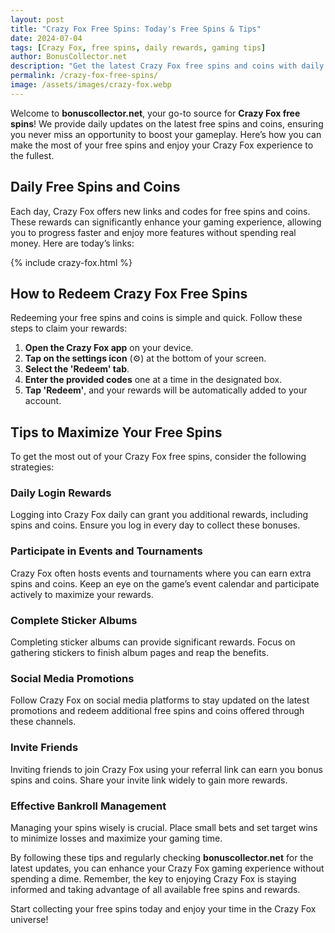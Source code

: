 ```yaml
---
layout: post
title: "Crazy Fox Free Spins: Today's Free Spins & Tips"
date: 2024-07-04
tags: [Crazy Fox, free spins, daily rewards, gaming tips]
author: BonusCollector.net
description: "Get the latest Crazy Fox free spins and coins with daily updates on bonuscollector.net. Learn the best strategies to redeem and utilize your rewards to boost your gameplay. Bookmark for daily free spins!"
permalink: /crazy-fox-free-spins/ 
image: /assets/images/crazy-fox.webp
---
```


Welcome to **bonuscollector.net**, your go-to source for **Crazy Fox free spins**! We provide daily updates on the latest free spins and coins, ensuring you never miss an opportunity to boost your gameplay. Here’s how you can make the most of your free spins and enjoy your Crazy Fox experience to the fullest.

## Daily Free Spins and Coins

Each day, Crazy Fox offers new links and codes for free spins and coins. These rewards can significantly enhance your gaming experience, allowing you to progress faster and enjoy more features without spending real money. Here are today’s links:

{% include crazy-fox.html %}

## How to Redeem Crazy Fox Free Spins

Redeeming your free spins and coins is simple and quick. Follow these steps to claim your rewards:

1. **Open the Crazy Fox app** on your device.
2. **Tap on the settings icon** (⚙️) at the bottom of your screen.
3. **Select the 'Redeem' tab**.
4. **Enter the provided codes** one at a time in the designated box.
5. **Tap 'Redeem'**, and your rewards will be automatically added to your account.

## Tips to Maximize Your Free Spins

To get the most out of your Crazy Fox free spins, consider the following strategies:

### Daily Login Rewards
Logging into Crazy Fox daily can grant you additional rewards, including spins and coins. Ensure you log in every day to collect these bonuses.

### Participate in Events and Tournaments
Crazy Fox often hosts events and tournaments where you can earn extra spins and coins. Keep an eye on the game’s event calendar and participate actively to maximize your rewards.

### Complete Sticker Albums
Completing sticker albums can provide significant rewards. Focus on gathering stickers to finish album pages and reap the benefits.

### Social Media Promotions
Follow Crazy Fox on social media platforms to stay updated on the latest promotions and redeem additional free spins and coins offered through these channels.

### Invite Friends
Inviting friends to join Crazy Fox using your referral link can earn you bonus spins and coins. Share your invite link widely to gain more rewards.

### Effective Bankroll Management
Managing your spins wisely is crucial. Place small bets and set target wins to minimize losses and maximize your gaming time.

By following these tips and regularly checking **bonuscollector.net** for the latest updates, you can enhance your Crazy Fox gaming experience without spending a dime. Remember, the key to enjoying Crazy Fox is staying informed and taking advantage of all available free spins and rewards.

Start collecting your free spins today and enjoy your time in the Crazy Fox universe!
